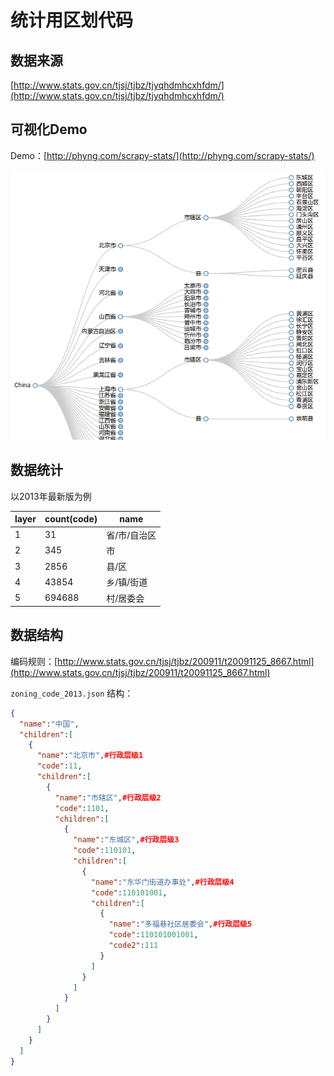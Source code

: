统计用区划代码
============

## 数据来源
[http://www.stats.gov.cn/tjsj/tjbz/tjyqhdmhcxhfdm/](http://www.stats.gov.cn/tjsj/tjbz/tjyqhdmhcxhfdm/)

## 可视化Demo
Demo：[http://phyng.com/scrapy-stats/](http://phyng.com/scrapy-stats/)

![demo](demo.png)

## 数据统计
以2013年最新版为例

layer |count(code)| name     
------|-----------|------------
1     | 31        | 省/市/自治区
2     | 345       | 市
3     | 2856      | 县/区
4     | 43854     | 乡/镇/街道
5     | 694688    | 村/居委会

## 数据结构
编码规则：[http://www.stats.gov.cn/tjsj/tjbz/200911/t20091125_8667.html](http://www.stats.gov.cn/tjsj/tjbz/200911/t20091125_8667.html)

`zoning_code_2013.json` 结构：

~~~json
{  
  "name":"中国",
  "children":[  
    {  
      "name":"北京市",#行政层级1
      "code":11,
      "children":[  
        {  
          "name":"市辖区",#行政层级2
          "code":1101,
          "children":[  
            {  
              "name":"东城区",#行政层级3
              "code":110101,
              "children":[  
                {  
                  "name":"东华门街道办事处",#行政层级4
                  "code":110101001,
                  "children":[  
                    {  
                      "name":"多福巷社区居委会",#行政层级5
                      "code":110101001001,
                      "code2":111
                    }
                  ]
                }
              ]
            }
          ]
        }
      ]
    }
  ]
}
~~~

